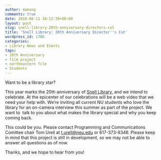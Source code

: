 ```yaml
---
author: damong
comments: true
date: 2010-06-11 18:12:39+00:00
layout: post
slug: snell-library-20th-anniversary-directors-cut
title: 'Snell Library: 20th Anniversary Director''s Cut'
wordpress_id: 1786
categories:
- Library News and Events
tags:
- 20th Anniversary
- film project
- northeastern film
- Students
---
```


Want to be a library star?

This year marks the 20th anniversary of [Snell Library](http://www.lib.neu.edu/), and we intend to celebrate. At the epicenter of our celebrations will be a web video that we need your help with. We’re inviting all current NU students who love the library for an on-camera interview this summer as part of the project. We want to  talk to you about what makes the library special and why you keep coming back.

This could be you. Please contact Programming and Communications Comittee chair Tom Urell at [t.urell@neu.edu](mailto:t.urell@neu.edu) or 617-373-8346. Please keep in mind that this project is still in development, so we may not be able to answer all questions as of now.

Thanks, and we hope to hear from you!
